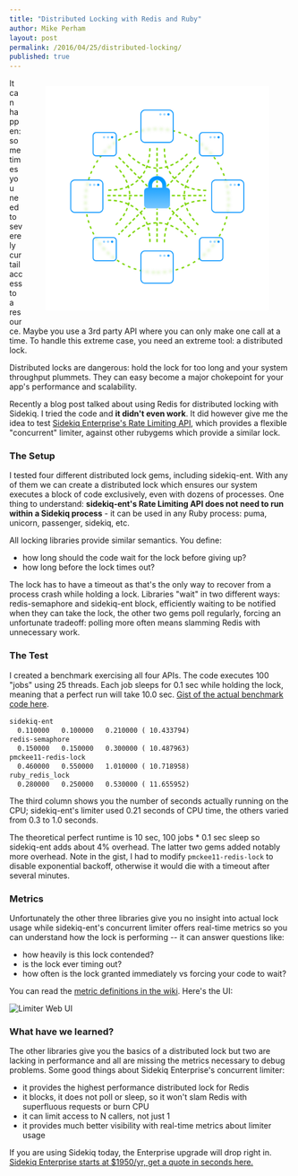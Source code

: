 ```yaml
---
title: "Distributed Locking with Redis and Ruby"
author: Mike Perham
layout: post
permalink: /2016/04/25/distributed-locking/
published: true
---
```


<figure style="float: right;">
  <img style="border: solid white 0px;" src="/images/distributedlock.png" width="400px" />
</figure>

It can happen: sometimes you need to severely curtail access to a
resource.  Maybe you use a 3rd party API where you can only make one call at a
time.  To handle this extreme case, you need an extreme tool: a
distributed lock.

Distributed locks are dangerous: hold the lock for too long and your
system throughput plummets. They can easy become a major chokepoint for
your app's performance and scalability.

Recently a blog post talked about using Redis for
distributed locking with Sidekiq.  I tried the code and **it didn't even
work**. It did however give me the idea to test [Sidekiq Enterprise's Rate Limiting
API](https://github.com/mperham/sidekiq/wiki/Ent-Rate-Limiting), which provides a flexible "concurrent" limiter,
against other rubygems which provide a similar lock.

### The Setup

I tested four different distributed lock gems, including sidekiq-ent.
With any of them we can create a distributed lock which
ensures our system executes a block of code exclusively, even with dozens
of processes.  One thing to understand: **sidekiq-ent's Rate Limiting API does
not need to run within a Sidekiq process** - it can be used in any Ruby
process: puma, unicorn, passenger, sidekiq, etc.

All locking libraries provide similar semantics. You define:

 * how long should the code wait for the lock before giving up?
 * how long before the lock times out?

The lock has to have a timeout as that's the only way to recover from a
process crash while holding a lock.  Libraries "wait" in two different
ways: redis-semaphore and sidekiq-ent block, efficiently waiting to be
notified when they can take the lock, the other two gems poll regularly,
forcing an unfortunate tradeoff: polling more often means slamming Redis
with unnecessary work.

### The Test

I created a benchmark exercising all four APIs.
The code executes 100 "jobs" using 25 threads.  Each job sleeps for 0.1
sec while holding the lock, meaning that a perfect run will take 10.0
sec.  [Gist of the actual benchmark code here](https://gist.github.com/mperham/e0248bfb727ebf02ffd6b09172a85301).

    sidekiq-ent
      0.110000   0.100000   0.210000 ( 10.433794)
    redis-semaphore
      0.150000   0.150000   0.300000 ( 10.487963)
    pmckee11-redis-lock
      0.460000   0.550000   1.010000 ( 10.718958)
    ruby_redis_lock
      0.280000   0.250000   0.530000 ( 11.655952)

The third column shows you the number of seconds actually running on the
CPU; sidekiq-ent's limiter used 0.21 seconds of CPU time, the
others varied from 0.3 to 1.0 seconds.

The theoretical perfect runtime is 10 sec, 100 jobs * 0.1 sec sleep
so sidekiq-ent adds about 4% overhead.  The latter two gems added notably more overhead.
Note in the gist, I had to modify `pmckee11-redis-lock` to disable exponential
backoff, otherwise it would die with a timeout after several minutes.

### Metrics

Unfortunately the other three libraries give you no insight into actual lock usage while
sidekiq-ent's concurrent limiter offers real-time metrics so you can
understand how the lock is performing -- it can answer questions like:

 * how heavily is this lock contended?
 * is the lock ever timing out?
 * how often is the lock granted immediately vs forcing your code to wait?

You can read the [metric definitions in the wiki](https://github.com/mperham/sidekiq/wiki/Ent-Rate-Limiting#concurrent-metrics).  Here's the UI:

![Limiter Web UI](https://raw.githubusercontent.com/mperham/sidekiq/master/examples/ent-concurrent.png)

### What have we learned?

The other libraries give you the basics of a distributed lock but two
are lacking in performance and all are missing the metrics necessary to
debug problems.  Some good things about Sidekiq Enterprise's concurrent limiter:

 * it provides the highest performance distributed lock for Redis
 * it blocks, it does not poll or sleep, so it won't slam Redis with superfluous requests or burn CPU
 * it can limit access to N callers, not just 1
 * it provides much better visibility with real-time metrics about limiter usage

If you are using Sidekiq today, the Enterprise upgrade will drop right in.
[Sidekiq Enterprise starts at $1950/yr, get a quote in seconds here.](https://enterprise.contribsys.com/quote.html)

